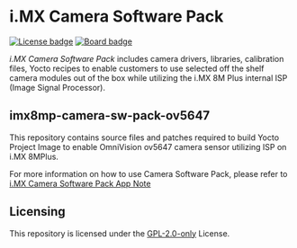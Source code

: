 # i.MX Camera Software Pack 

[![License badge](https://img.shields.io/badge/License-GPL%202.0%20only-green)](./LICENSE.txt)
[![Board badge](https://img.shields.io/badge/Board-i.MX_8M_Plus_EVK-blue)](https://www.nxp.com/products/processors-and-microcontrollers/arm-processors/i-mx-applications-processors/i-mx-8-applications-processors/i-mx-8m-plus-arm-cortex-a53-machine-learning-vision-multimedia-and-industrial-iot:IMX8MPLUS)

*i.MX Camera Software Pack* includes camera drivers, libraries, calibration files, Yocto recipes to enable customers to
use selected off the shelf camera modules out of the box while utilizing the i.MX 8M Plus internal ISP (Image Signal
Processor).

## imx8mp-camera-sw-pack-ov5647

This repository contains source files and patches required to build Yocto Project Image to enable OmniVision ov5647
camera sensor utilizing ISP on i.MX 8MPlus.

For more information on how to use Camera Software Pack, please refer to
[i.MX Camera Software Pack App Note](https://www.nxp.com/docs/en/application-note/AN14376.pdf) 

## Licensing

This repository is licensed under the [GPL-2.0-only](./LICENSE.txt) License.
